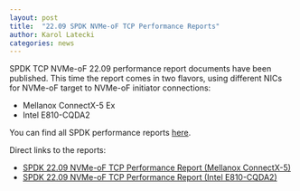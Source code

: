 ```yaml
---
layout: post
title:  "22.09 SPDK NVMe-oF TCP Performance Reports"
author: Karol Latecki
categories: news
---
```


SPDK TCP NVMe-oF 22.09 performance report documents have been published.
This time the report comes in two flavors, using different NICs for
NVMe-oF target to NVMe-oF initiator connections:

* Mellanox ConnectX-5 Ex
* Intel E810-CQDA2

You can find all SPDK performance reports [here](https://spdk.io/doc/performance_reports.html).

Direct links to the reports:

- [SPDK 22.09 NVMe-oF TCP Performance Report (Mellanox ConnectX-5)](https://review.spdk.io/download/performance-reports/SPDK_tcp_mlx_perf_report_2209.pdf)
- [SPDK 22.09 NVMe-oF TCP Performance Report (Intel E810-CQDA2)](https://review.spdk.io/download/performance-reports/SPDK_tcp_cvl_perf_report_2209.pdf)
